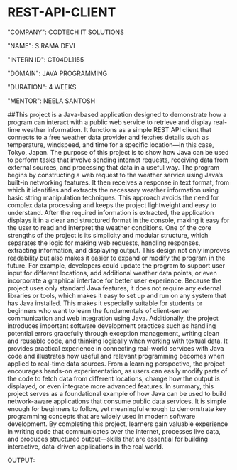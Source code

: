 # REST-API-CLIENT

"COMPANY": CODTECH IT SOLUTIONS

"NAME": S.RAMA DEVI

"INTERN ID": CT04DL1155

"DOMAIN": JAVA PROGRAMMING

"DURATION": 4 WEEKS

"MENTOR": NEELA SANTOSH

##This project is a Java-based application designed to demonstrate how a program can interact with a public web service to retrieve and display real-time weather information. It functions as a simple REST API client that connects to a free weather data provider and fetches details such as temperature, windspeed, and time for a specific location—in this case, Tokyo, Japan. The purpose of this project is to show how Java can be used to perform tasks that involve sending internet requests, receiving data from external sources, and processing that data in a useful way. The program begins by constructing a web request to the weather service using Java’s built-in networking features. It then receives a response in text format, from which it identifies and extracts the necessary weather information using basic string manipulation techniques. This approach avoids the need for complex data processing and keeps the project lightweight and easy to understand. After the required information is extracted, the application displays it in a clear and structured format in the console, making it easy for the user to read and interpret the weather conditions. One of the core strengths of the project is its simplicity and modular structure, which separates the logic for making web requests, handling responses, extracting information, and displaying output. This design not only improves readability but also makes it easier to expand or modify the program in the future. For example, developers could update the program to support user input for different locations, add additional weather data points, or even incorporate a graphical interface for better user experience. Because the project uses only standard Java features, it does not require any external libraries or tools, which makes it easy to set up and run on any system that has Java installed. This makes it especially suitable for students or beginners who want to learn the fundamentals of client-server communication and web integration using Java. Additionally, the project introduces important software development practices such as handling potential errors gracefully through exception management, writing clean and reusable code, and thinking logically when working with textual data. It provides practical experience in connecting real-world services with Java code and illustrates how useful and relevant programming becomes when applied to real-time data sources. From a learning perspective, the project encourages hands-on experimentation, as users can easily modify parts of the code to fetch data from different locations, change how the output is displayed, or even integrate more advanced features. In summary, this project serves as a foundational example of how Java can be used to build network-aware applications that consume public data services. It is simple enough for beginners to follow, yet meaningful enough to demonstrate key programming concepts that are widely used in modern software development. By completing this project, learners gain valuable experience in writing code that communicates over the internet, processes live data, and produces structured output—skills that are essential for building interactive, data-driven applications in the real world.

OUTPUT:
